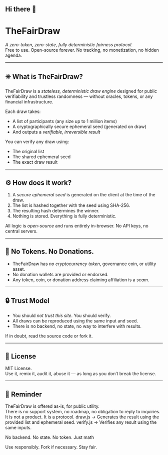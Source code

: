 ## Hi there 👋

# TheFairDraw

*A zero-token, zero-state, fully deterministic fairness protocol.*  
Free to use. Open-source forever. No tracking, no monetization, no hidden agenda.

---

## ✳️ What is TheFairDraw?

TheFairDraw is a *stateless, deterministic draw engine* designed for public verifiability and trustless randomness — without oracles, tokens, or any financial infrastructure.

Each draw takes:
- A list of participants (any size up to 1 million items)
- A cryptographically secure ephemeral seed (generated on draw)
- And outputs a *verifiable, irreversible result*

You can verify any draw using:
- The original list
- The shared ephemeral seed
- The exact draw result

---

## ⚙️ How does it work?

1. A *secure ephemeral seed* is generated on the client at the time of the draw.
2. The list is hashed together with the seed using SHA-256.
3. The resulting hash determines the winner.
4. Nothing is stored. Everything is fully deterministic.

All logic is *open-source* and runs entirely in-browser. No API keys, no central servers.

---

## 🚫 No Tokens. No Donations.

- TheFairDraw has *no cryptocurrency token*, governance coin, or utility asset.
- No donation wallets are provided or endorsed.  
- Any token, coin, or donation address claiming affiliation is a *scam*.

---

## 🔒 Trust Model

- You should *not trust this site*. You should verify.
- All draws can be reproduced using the same input and seed.
- There is no backend, no state, no way to interfere with results.

If in doubt, read the source code or fork it.

---

## 📜 License

MIT License.  
Use it, remix it, audit it, abuse it — as long as you don’t break the license.

---

## 🛑 Reminder

TheFairDraw is offered as-is, for public utility.  
There is no support system, no roadmap, no obligation to reply to inquiries.  
It is not a product. It is a protocol.
draw.js → Generates the result using the provided list and ephemeral seed.
verify.js → Verifies any result using the same inputs.

No backend. No state. No token. Just math

Use responsibly. Fork if necessary. Stay fair.
